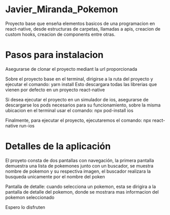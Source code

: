 # Javier_Miranda_Pokemon
Proyecto base que enseña elementos basicos de una programacion en react-native, desde estructuras de carpetas, llamadas a apis, creacion de custom hooks, creacion de components entre otras.

# Pasos para instalacion
Asegurarse de clonar el proyecto mediant la url proporcionada

Sobre el proyecto base en el terminal, dirigirse a la ruta del proyecto y ejecutar el comando: yarn install
Esto descargara todas las librerias que vienen por defecto en un proyecto react-native

Si desea ejecutar el proyecto en un simulador de ios, asegurarse de descargarse los pods necesarios para su funcionamiento, sobre la misma ubicacion en el terminal usar el comando: npx pod-install ios

Finalmente, para ejecutar el proyecto, ejecutaremos el comando: npx react-native run-ios

# Detalles de la aplicación
El proyeto consta de dos pantallas con navegación, la primera pantalla demuestra una lista de pokemones junto con un buscador, se muestra nombre de pokemon y su respectiva imagen, el buscador realizara la busqueda unicamente por el nombre del poken

Pantalla de detalle: cuando selecciona un pokemon, esta se dirigira a la pantalla de detalle del pokemon, donde se mostrara mas informacion del pokemon seleccionado

Espero lo disfruten
